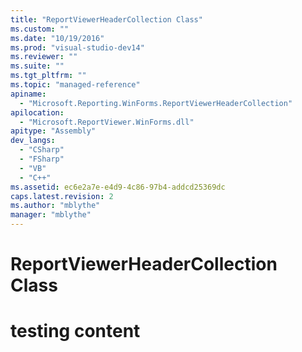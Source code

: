 ```yaml
---
title: "ReportViewerHeaderCollection Class"
ms.custom: ""
ms.date: "10/19/2016"
ms.prod: "visual-studio-dev14"
ms.reviewer: ""
ms.suite: ""
ms.tgt_pltfrm: ""
ms.topic: "managed-reference"
apiname: 
  - "Microsoft.Reporting.WinForms.ReportViewerHeaderCollection"
apilocation: 
  - "Microsoft.ReportViewer.WinForms.dll"
apitype: "Assembly"
dev_langs: 
  - "CSharp"
  - "FSharp"
  - "VB"
  - "C++"
ms.assetid: ec6e2a7e-e4d9-4c86-97b4-addcd25369dc
caps.latest.revision: 2
ms.author: "mblythe"
manager: "mblythe"
---
```

# ReportViewerHeaderCollection Class
# testing content